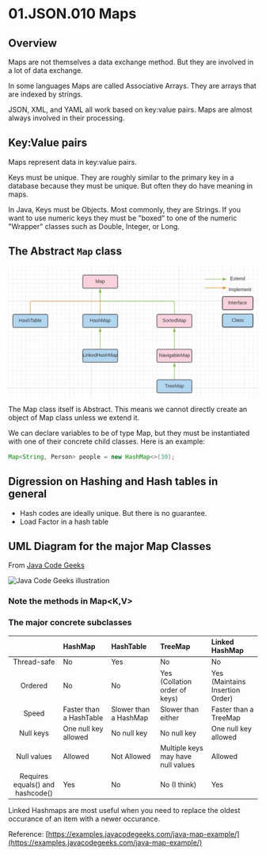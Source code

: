 # 01.JSON.010 Maps

## Overview

Maps are not themselves a data exchange method.  But they are involved in a lot of data exchange.

In some languages Maps are called Associative Arrays.  They are arrays that are indexed by strings. 

JSON, XML, and YAML all work based on key:value pairs.  Maps are almost always involved in their processing.

## Key:Value pairs

Maps represent data in key:value pairs.  

Keys must be unique.  They are roughly similar to the primary key in a database because they must be unique.  But often they do have meaning in maps.  

In Java, Keys must be Objects.  Most commonly, they are Strings.  If you want to use numeric keys they must be "boxed" to one of the numeric "Wrapper" classes such as Double, Integer, or Long.

## The Abstract `Map` class

![Simplified Map inheritance diagram](../images/maps.jpg)

The Map class itself is Abstract.  This means we cannot directly create an object of Map class unless we extend it.  

We can declare variables to be of type Map, but they must be instantiated with one of their concrete child classes.  Here is an example:

```java
Map<String, Person> people = new HashMap<>(30);
```

## Digression on Hashing and Hash tables in general

* Hash codes are ideally unique.  But there is no guarantee.
* Load Factor in a hash table

## UML Diagram for the major Map Classes
From [Java Code Geeks](https://examples.javacodegeeks.com/wp-content/uploads/2019/07/javamap.jpg.webp)

![Java Code Geeks illustration](https://examples.javacodegeeks.com/wp-content/uploads/2019/07/javamap.jpg.webp)

### Note the methods in Map<K,V>

### The major concrete subclasses

&nbsp;|**HashMap**|**HashTable**|**TreeMap**|**Linked HashMap**
:---:|:---|:---|:---|:---
Thread-safe|No|Yes|No|No
Ordered|No|No|Yes<br/>(Collation order of keys)|Yes<br/>(Maintains Insertion Order)
Speed| Faster than a HashTable|Slower than a HashMap|Slower than either|Faster than a TreeMap
Null keys|One null key allowed|No null key|No null key|One null key allowed
Null values|Allowed|Not Allowed|Multiple keys may have null values|Allowed
Requires<br>equals() and hashcode()|Yes|No|No (I think)|Yes

Linked Hashmaps are most useful when you need to replace the oldest occurance of an item with a newer occurance.

Reference: [https://examples.javacodegeeks.com/java-map-example/](https://examples.javacodegeeks.com/java-map-example/)